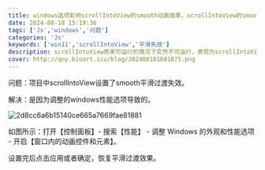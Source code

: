 ```yaml
---
title: windows选项影响scrollIntoView的smooth动画效果，scrollIntoView的smooth无效/失效
date: 2024-08-18 15:19:36
tags: ['Js','windows','问题']
categories: 'Js'
keywords: ['win11','scrollIntoView','平滑失效']
description: scrollIntoView原来可运行的情况下突然不可运行，表现为scrollIntoView设置了smooth但没有平滑过渡效果，smooth无效/失效，可能是设置了windows性能选项导致的。
cover: http://qny.bioart.icu/blog/202408181601875.png
---
```


问题：项目中scrollIntoView设置了smooth平滑过渡失效。

解决：是因为调整的windows性能选项导致的。

![2d8cc6a6b15140ce665a7669fae81881](http://qny.bioart.icu/blog/202408181601875.png)

如图所示：打开【控制面板】- 搜索【性能】 - 调整 Windows 的外观和性能选项 - 开启【窗口内的动画控件和元素】。

设置完后点击应用或者确定，恢复平滑过渡效果。
